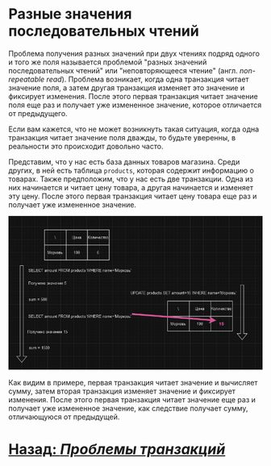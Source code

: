 # Разные значения последовательных чтений

Проблема получения разных значений при двух чтениях подряд одного и того же поля называется проблемой "разных значений
последовательных чтений" или "неповторяющееся чтение" (англ. *non-repeatable read*). Проблема возникает, когда одна
транзакция читает значение поля, а затем другая транзакция изменяет это значение и фиксирует изменения. После этого
первая транзакция читает значение поля еще раз и получает уже измененное значение, которое отличается от предыдущего.

Если вам кажется, что не может возникнуть такая ситуация, когда одна транзакция читает значение поля дважды, то будьте
уверенны, в реальности это происходит довольно часто. 

Представим, что у нас есть база данных товаров магазина. Среди других, в ней есть таблица `products`, которая содержит
информацию о товарах. Также предположим, что у нас есть две транзакции. Одна из них начинается и читает цену товара,
а другая начинается и изменяет эту цену. После этого первая транзакция читает цену товара еще раз и получает уже
измененное значение.

![none-repeatable reads](../../../src/transactions/non-repeatable-reads.png)

Как видим в примере, первая транзакция читает значение и вычисляет сумму, затем вторая транзакция изменяет значение и
фиксирует изменения. После этого первая транзакция читает значение еще раз и получает уже измененное значение, как
следствие получает сумму, отличающуюся от предыдущей.

# [**Назад**: *Проблемы транзакций*](../transaction-problems.md)